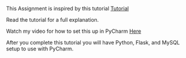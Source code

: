 This Assignment is inspired by this tutorial [Tutorial](https://stavshamir.github.io/python/dockerizing-a-flask-mysql-app-with-docker-compose/)

Read the tutorial for a full explanation.

Watch my video for how to set this up in PyCharm [Here](https://youtu.be/9Oq8u0gYCfg)

After you complete this tutorial you will have Python, Flask, and MySQL setup to use with PyCharm.
